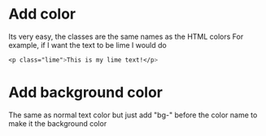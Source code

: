 # Add color
Its very easy, the classes are the same names as the HTML colors
For example, if I want the text to be lime I would do
```css
<p class="lime">This is my lime text!</p>
```

# Add background color
The same as normal text color but just add "bg-" before the color name to make it the background color
